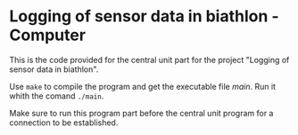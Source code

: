 # Logging of sensor data in biathlon - Computer

This is the code provided for the central unit part for the project "Logging of sensor data in biathlon". 

Use `make` to compile the program and get the executable file *main*. Run it whith the comand `./main`.

Make sure to run this program part before the central unit program for a connection to be established.
